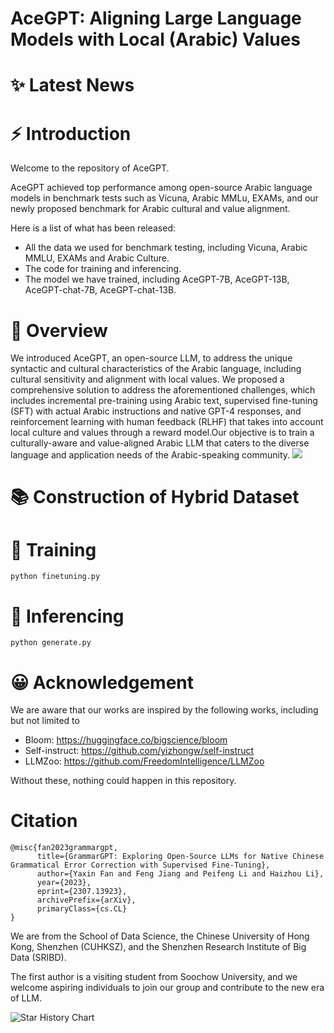 # AceGPT:  Aligning Large Language Models with Local (Arabic) Values

# ✨ Latest News


# ⚡ Introduction

Welcome to the repository of AceGPT.

AceGPT achieved top performance among open-source Arabic language models in benchmark tests such as Vicuna, Arabic MMLu, EXAMs, and our newly proposed benchmark for Arabic cultural and value alignment.

Here is a list of what has been released:
* All the data we used for benchmark testing, including Vicuna, Arabic MMLU, EXAMs and Arabic Culture.
* The code for training and inferencing.
* The model we have trained, including AceGPT-7B, AceGPT-13B, AceGPT-chat-7B, AceGPT-chat-13B.

# 💭 Overview
We introduced AceGPT, an open-source LLM, to address the unique syntactic and cultural characteristics of the Arabic language, including cultural sensitivity and alignment with local values. We proposed a comprehensive solution to address the aforementioned challenges, which includes incremental pre-training using Arabic text, supervised fine-tuning (SFT) with actual Arabic instructions and native GPT-4 responses, and reinforcement learning with human feedback (RLHF) that takes into account local culture and values through a reward model.Our objective is to train a culturally-aware and value-aligned Arabic LLM that caters to the diverse language and application needs of the Arabic-speaking community.
![](./assets/GrammarGPT.png)

# 📚 Construction of Hybrid Dataset


# 🚀 Training
```
python finetuning.py
```
# 🧐 Inferencing
```
python generate.py
```

# 😀 Acknowledgement

We are aware that our works are inspired by the following works, including but not limited to

- Bloom: https://huggingface.co/bigscience/bloom
- Self-instruct: https://github.com/yizhongw/self-instruct
- LLMZoo: https://github.com/FreedomIntelligence/LLMZoo
  
Without these, nothing could happen in this repository.


# Citation
```
@misc{fan2023grammargpt,
      title={GrammarGPT: Exploring Open-Source LLMs for Native Chinese Grammatical Error Correction with Supervised Fine-Tuning}, 
      author={Yaxin Fan and Feng Jiang and Peifeng Li and Haizhou Li},
      year={2023},
      eprint={2307.13923},
      archivePrefix={arXiv},
      primaryClass={cs.CL}
}
```
We are from the School of Data Science, the Chinese University of Hong Kong, Shenzhen (CUHKSZ), and the Shenzhen Research Institute of Big Data (SRIBD).

The first author is a visiting student from Soochow University, and we welcome aspiring individuals to join our group and contribute to the new era of LLM.



<picture>
  <source media="(prefers-color-scheme: dark)" srcset="https://api.star-history.com/svg?repos=FreedomIntelligence/GrammarGPT&type=Date&theme=dark" />
  <source media="(prefers-color-scheme: light)" srcset="https://api.star-history.com/svg?repos=FreedomIntelligence/GrammarGPT&type=Date" />
  <img alt="Star History Chart" src="https://api.star-history.com/svg?repos=FreedomIntelligence/GrammarGPT&type=Date" />
</picture>

